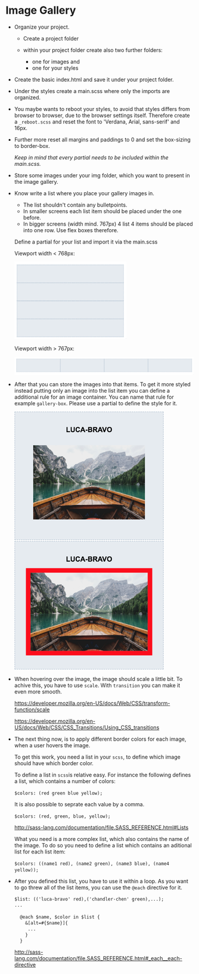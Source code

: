 # Image Gallery

- Organize your project.

  - Create a project folder
  - within your project folder create also two further folders:

    - one for images and
    - one for your styles

- Create the basic index.html and save it under your project folder.

- Under the styles create a main.scss where only the imports are organized.

- You maybe wants to reboot your styles, to avoid that styles differs from browser to browser, due to the browser settings itself. Therefore create a `_reboot.scss` and reset the font to 'Verdana, Arial, sans-serif' and 16px.

- Further more reset all margins and paddings to 0 and set the box-sizing to border-box.

  _Keep in mind that every partial needs to be included within the main.scss._

- Store some images under your img folder, which you want to present in the image gallery.

- Know write a list where you place your gallery images in.

  - The list shouldn't contain any bulletpoints.
  - In smaller screens each list item should be placed under the one before.
  - In bigger screens (width mind. 767px) 4 list 4 items should be placed into one row.
    Use flex boxes therefore.

  Define a partial for your list and import it via the main.scss

  Viewport width < 768px:

  <img src="gallery_small-screen.png" width="300" />

  Viewport width > 767px:

  <img src="gallery_big-screen.png" width="600" />


- After that you can store the images into that items. To get it more styled instead putting only an image into the list item you can define a additional rule for an image container. You can name that rule for example `gallery-box`. Please use a partial to define the style for it.

  <img src="gallery-box.png" width="400" />
  <img src="gallery-box-hover.png" width="400" />

- When hovering over the image, the image should scale a little bit. To achive this, you have to use `scale`. With `transition` you can make it even more smooth.

  https://developer.mozilla.org/en-US/docs/Web/CSS/transform-function/scale

  https://developer.mozilla.org/en-US/docs/Web/CSS/CSS_Transitions/Using_CSS_transitions

- The next thing now, is to apply different border colors for each image, when a user hovers the image.

  To get this work, you need a list in your `scss`, to define which image should have which border color.

  To define a list in `scss`is relative easy. For instance the following defines a list, which contains a number of colors:

  `$colors: (red green blue yellow);`

  It is also possible to seprate each value by a comma.

  `$colors: (red, green, blue, yellow);`

  http://sass-lang.com/documentation/file.SASS_REFERENCE.html#Lists

  What you need is a more complex list, which also contains the name of the image. To do so you need to define a list which contains an aditional list for each list item:

  `$colors: ((name1 red), (name2 green), (name3 blue), (name4 yellow));`

- After you defined this list, you have to use it within a loop.
  As you want to go threw all of the list items, you can use the `@each` directive for it.

      $list: (('luca-bravo' red),('chandler-chen' green),...);
      ...

        @each $name, $color in $list {
          &[alt=#{$name}]{
           ...
          }
        }

  http://sass-lang.com/documentation/file.SASS_REFERENCE.html#_each__each-directive
